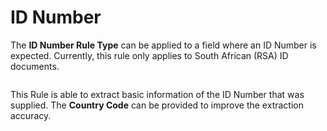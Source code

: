 # ID Number

The **ID Number Rule Type** can be applied to a field where an ID Number is expected. Currently, this rule only applies to South African (RSA) ID documents.

<figure><img src="../../.gitbook/assets/image (111).png" alt=""><figcaption></figcaption></figure>

This Rule is able to extract basic information of the ID Number that was supplied. The **Country Code** can be provided to improve the extraction accuracy.

<figure><img src="../../.gitbook/assets/image (127).png" alt=""><figcaption></figcaption></figure>
